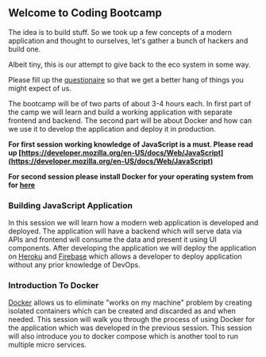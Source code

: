 ## Welcome to Coding Bootcamp
The idea is to build stuff. So we took up a few concepts of a modern application and thought to ourselves, let's gather a bunch of hackers and build one.

Albeit tiny, this is our attempt to give back to the eco system in some way. 

Please fill up the [questionaire](https://goo.gl/forms/l6XTY2CISpEx2Vz02) so that we get a better hang of things you might expect of us.




The bootcamp will be of two parts of about 3-4 hours each. In first part of the camp we will learn and build a working application with separate frontend and backend. The second part will be about Docker and how can we use it to develop the application and deploy it in production.

**For first session working knowledge of JavaScript is a must. Please read up [https://developer.mozilla.org/en-US/docs/Web/JavaScript](https://developer.mozilla.org/en-US/docs/Web/JavaScript)**

**For second session please install Docker for your operating system from for [here](https://www.docker.com/)**


### Building JavaScript Application
In this session we will learn how a modern web application is developed and deployed. The application will have a backend which will serve data via APIs and frontend will consume the data and present it using UI components. After developing the application we will deploy the application on [Heroku](https://www.heroku.com/) and [Firebase](https://firebase.google.com/) which allows a developer to deploy application without any prior knowledge of DevOps.


### Introduction To Docker
[Docker](https://www.docker.com/) allows us to eliminate "works on my machine" problem by creating isolated containers which can be created and discarded as and when needed. This session will walk you through the process of using Docker for the application which was developed in the previous session. This session will also introduce you to docker compose which is another tool to run multiple micro services.
